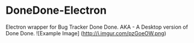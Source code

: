 # DoneDone-Electron

Electron wrapper for Bug Tracker Done Done. AKA - A Desktop version of Done Done. 
![Example Image] (http://i.imgur.com/pzGoeOW.png)
